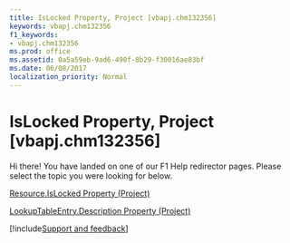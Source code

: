 ```yaml
---
title: IsLocked Property, Project [vbapj.chm132356]
keywords: vbapj.chm132356
f1_keywords:
- vbapj.chm132356
ms.prod: office
ms.assetid: 0a5a59eb-9ad6-490f-8b29-f30016ae83bf
ms.date: 06/08/2017
localization_priority: Normal
---
```



# IsLocked Property, Project [vbapj.chm132356]

Hi there! You have landed on one of our F1 Help redirector pages. Please select the topic you were looking for below.

[Resource.IsLocked Property (Project)](https://msdn.microsoft.com/library/56525d08-e779-b9e4-c41a-24664ed68538%28Office.15%29.aspx)

[LookupTableEntry.Description Property (Project)](https://msdn.microsoft.com/library/7eede884-0463-0071-32ad-7d11c50f90fc%28Office.15%29.aspx)

[!include[Support and feedback](~/includes/feedback-boilerplate.md)]